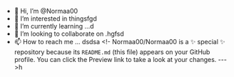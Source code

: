 - 👋 Hi, I’m @Normaa00
- 👀 I’m interested in thingsfgd
- 🌱 I’m currently learning ...d
- 💞️ I’m looking to collaborate on .hgfsd
- 📫 How to reach me ...
dsdsa
<!-
Normaa00/Normaa00 is a ✨ special ✨ repository because its `README.md` (this file) appears on your GitHub profile.
You can click the Preview link to take a look at your changes.
--->h
